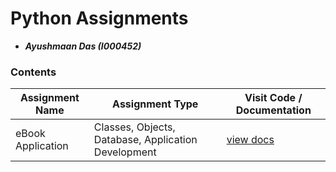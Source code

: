 # Python Assignments

- **_Ayushmaan Das (I000452)_**

### Contents

| Assignment Name   | Assignment Type                                     | Visit Code / Documentation              |
| ----------------- | --------------------------------------------------- | --------------------------------------- |
| eBook Application | Classes, Objects, Database, Application Development | [view docs](eBookApplication/README.md) |

